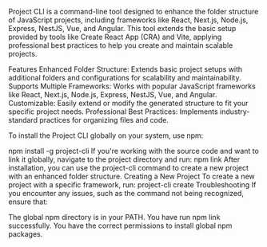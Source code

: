 Project CLI is a command-line tool designed to enhance the folder structure of JavaScript projects, including frameworks like React, Next.js, Node.js, Express, NestJS, Vue, and Angular. This tool extends the basic setup provided by tools like Create React App (CRA) and Vite, applying professional best practices to help you create and maintain scalable projects.

Features
Enhanced Folder Structure: Extends basic project setups with additional folders and configurations for scalability and maintainability.
Supports Multiple Frameworks: Works with popular JavaScript frameworks like React, Next.js, Node.js, Express, NestJS, Vue, and Angular.
Customizable: Easily extend or modify the generated structure to fit your specific project needs.
Professional Best Practices: Implements industry-standard practices for organizing files and code.

To install the Project CLI globally on your system, use npm:

npm install -g project-cli
If you're working with the source code and want to link it globally, navigate to the project directory and run:
npm link
After installation, you can use the project-cli command to create a new project with an enhanced folder structure.
Creating a New Project
To create a new project with a specific framework, run:
project-cli create <framework>
Troubleshooting
If you encounter any issues, such as the command not being recognized, ensure that:

The global npm directory is in your PATH.
You have run npm link successfully.
You have the correct permissions to install global npm packages.
